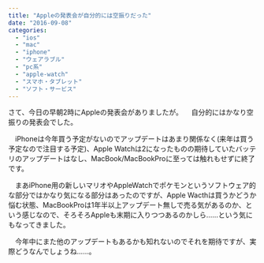 ```yaml
---
title: "Appleの発表会が自分的には空振りだった"
date: "2016-09-08"
categories: 
  - "ios"
  - "mac"
  - "iphone"
  - "ウェアラブル"
  - "pc系"
  - "apple-watch"
  - "スマホ・タブレット"
  - "ソフト・サービス"
---
```


さて、今日の早朝2時にAppleの発表会がありましたが。 　自分的にはかなり空振りの発表会でした。

　iPhoneは今年買う予定がないのでアップデートはあまり関係なく(来年は買う予定なので注目する予定)、Apple Watchは2になったものの期待していたバッテリのアップデートはなし、MacBook/MacBookProに至っては触れもせずに終了です。

　まあiPhone用の新しいマリオやAppleWatchでポケモンというソフトウェア的な部分ではかなり気になる部分はあったのですが、Apple Wacthは買うかどうか悩む状態、MacBookProは1年半以上アップデート無しで売る気があるのか、という感じなので、そろそろAppleも末期に入りつつあるのかしら……という気にもなってきました。

　今年中にまた他のアップデートもあるかも知れないのでそれを期待ですが、実際どうなんでしょうね……。
